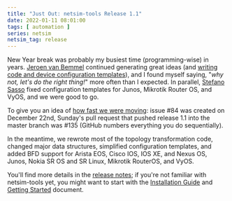 ```yaml
---
title: "Just Out: netsim-tools Release 1.1"
date: 2022-01-11 08:01:00
tags: [ automation ]
series: netsim
netsim_tag: release
---
```

New Year break was probably my busiest time (programming-wise) in years. [Jeroen van Bemmel](https://github.com/jbemmel) continued generating great ideas (and [writing code and device configuration templates](https://github.com/ipspace/netsim-tools/graphs/contributors)), and I found myself saying, "_why not, let's do the right thing!_" more often than I expected. In parallel, [Stefano Sasso](https://github.com/ssasso) fixed configuration templates for Junos, Mikrotik Router OS, and VyOS, and we were good to go.

To give you an idea of [how fast we were moving](https://github.com/ipspace/netsim-tools/pulse/monthly): issue #84 was created on December 22nd, Sunday's pull request that pushed release 1.1 into the master branch was #135 (GitHub numbers everything you do sequentially).
<!--more-->
In the meantime, we rewrote most of the topology transformation code, changed major data structures, simplified configuration templates, and added BFD support for Arista EOS, Cisco IOS, IOS XE, and Nexus OS, Junos, Nokia SR OS and SR Linux, Mikrotik RouterOS, and VyOS.

You'll find more details in the [release notes](https://netsim-tools.readthedocs.io/en/latest/release/1.1.html); if you're not familiar with netsim-tools yet, you might want to start with the [Installation Guide](https://netsim-tools.readthedocs.io/en/latest/install.html) and [Getting Started](https://netsim-tools.readthedocs.io/en/latest/tutorials.html) document.

